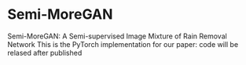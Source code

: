# Semi-MoreGAN
Semi-MoreGAN: A Semi-supervised Image Mixture of Rain Removal Network
This is the PyTorch implementation for our paper:
code will be relased after published
